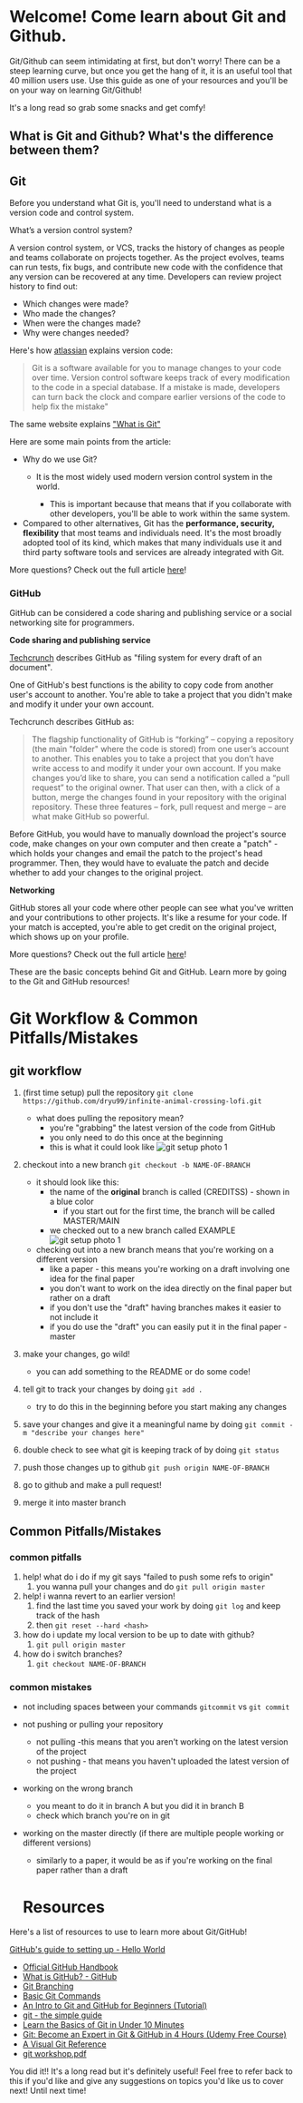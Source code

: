 # Welcome! Come learn about Git and Github.

Git/Github can seem intimidating at first, but don't worry! There can be a steep learning curve, but once you get the hang of it, it is an useful tool that 40 million users use. Use this guide as one of your resources and you'll be on your way on learning Git/Github! 

It's a long read so grab some snacks and get comfy!

## What is Git and Github? What's the difference between them?

## Git

Before you understand what Git is, you'll need to understand what is a version code and control system. 

What’s a version control system?

A version control system, or VCS, tracks the history of changes as people and teams collaborate on projects together. As the project evolves, teams can run tests, fix bugs, and contribute new code with the confidence that any version can be recovered at any time. Developers can review project history to find out:

- Which changes were made?
- Who made the changes?
- When were the changes made?
- Why were changes needed?

Here's how [atlassian](https://www.atlassian.com/git/tutorials/what-is-version-control) explains version code: 

> Git is a software available for you to manage changes to your code over time. Version control software keeps track of every modification to the code in a special database. If a mistake is made, developers can turn back the clock and compare earlier versions of the code to help fix the mistake"

The same website explains ["What is Git"](https://www.atlassian.com/git/tutorials/what-is-git)

Here are some main points from the article: 

- Why do we use Git?
    - It is the most widely used modern version control system in the world.

        - This is important because that means that if you collaborate with other developers, you'll be able to work within the same system.
- Compared to other alternatives, Git has the **performance, security, flexibility** that most teams and individuals need. It's the most broadly adopted tool of its kind, which makes that many individuals use it and third party software tools and services are already integrated with Git.

More questions? Check out the full article [here](https://www.atlassian.com/git/tutorials/what-is-git)!

### GitHub

GitHub can be considered a code sharing and publishing service or a social networking site for programmers. 

**Code sharing and publishing service** 

[Techcrunch](https://techcrunch.com/2012/07/14/what-exactly-is-github-anyway/) describes GitHub as "filing system for every draft of an document".

One of GitHub's best functions is the ability to copy code from another user's account to another. You're able to take a project that you didn't make and modify it under your own account. 

Techcrunch describes GitHub as:

> The flagship functionality of GitHub is “forking” – copying a repository (the main "folder" where the code is stored) from one user’s account to another. This enables you to take a project that you don’t have write access to and modify it under your own account. If you make changes you’d like to share, you can send a notification called a “pull request” to the original owner. That user can then, with a click of a button, merge the changes found in your repository  with the original repository.
These three features – fork, pull request and merge – are what make GitHub so powerful.

Before GitHub, you would have to manually download the project's source code, make changes on your own computer and then create a "patch" - which holds your changes and email the patch to the project's head programmer. Then, they would have to evaluate the patch and decide whether to add your changes to the original project. 

**Networking**

GitHub stores all your code where other people can see what you've written and your contributions to other projects. It's like a resume for your code. If your match is accepted, you're able to get credit on the original project, which shows up on your profile. 

More questions? Check out the full article [here](https://techcrunch.com/2012/07/14/what-exactly-is-github-anyway/)!

These are the basic concepts behind Git and GitHub. Learn more by going to the Git and GitHub resources!

# Git Workflow & Common Pitfalls/Mistakes

## **git workflow**

1. (first time setup) pull the repository `git clone https://github.com/dryu99/infinite-animal-crossing-lofi.git`
    - what does pulling the repository mean?
        - you're "grabbing" the latest version of the code from GitHub
        - you only need to do this once at the beginning
        - this is what it could look like
![git setup photo 1](https://i.imgur.com/w8Ww9U2.png)

2. checkout into a new branch `git checkout -b NAME-OF-BRANCH`
    - it should look like this:
        - the name of the **original** branch is called (CREDITSS) - shown in a blue color
            - if you start out for the first time, the branch will be called MASTER/MAIN
        - we checked out to a new branch called EXAMPLE
![git setup photo 1](https://i.imgur.com/YSVr3uh.png)        
    - checking out into a new branch means that you're working on a different version
        - like a paper - this means you're working on a draft involving one idea for the final paper
        - you don't want to work on the idea directly on the final paper but rather on a draft
        - if you don't use the "draft" having branches makes it easier to not include it
        - if you do use the "draft" you can easily put it in the final paper - master
3. make your changes, go wild!
    - you can add something to the README or do some code!
4. tell git to track your changes by doing `git add .`
    - try to do this in the beginning before you start making any changes
5. save your changes and give it a meaningful name by doing `git commit -m "describe your changes here"`
6. double check to see what git is keeping track of by doing `git status`
7. push those changes up to github `git push origin NAME-OF-BRANCH`
8. go to github and make a pull request!
9. merge it into master branch 

## Common Pitfalls/Mistakes

### **common pitfalls**

1. help! what do i do if my git says "failed to push some refs to origin"
    1. you wanna pull your changes and do `git pull origin master`
2. help! i wanna revert to an earlier version!
    1. find the last time you saved your work by doing `git log` and keep track of the hash
    2. then `git reset --hard <hash>`
3. how do i update my local version to be up to date with github?
    1. `git pull origin master`
4. how do i switch branches?
    1. `git checkout NAME-OF-BRANCH`

### common mistakes

- not including spaces between your commands `gitcommit` vs `git commit`
- not pushing or pulling your repository
    - not pulling -this means that you aren't working on the latest version of the project
    - not pushing - that means you haven't uploaded the latest version of the project
- working on the wrong branch
    - you meant to do it in branch A but you did it in branch B
    - check which branch you're on in git
- working on the master directly (if there are multiple people working or different versions)
    - similarly to a paper, it would be as if you're working on the final paper rather than a draft
    
    
    # Resources

Here's a list of resources to use to learn more about Git/GitHub!

[GitHub's guide to setting up - Hello World](https://guides.github.com/activities/hello-world/)

- [Official GitHub Handbook](https://guides.github.com/introduction/git-handbook/)
- [What is GitHub? - GitHub](https://youtu.be/w3jLJU7DT5E)
- [Git Branching](https://learngitbranching.js.org)
- [Basic Git Commands](https://dev.to/dhruv/essential-git-commands-every-developer-should-know-2fl)
- [An Intro to Git and GitHub for Beginners (Tutorial)](https://product.hubspot.com/blog/git-and-github-tutorial-for-beginners)
- [git - the simple guide](https://rogerdudler.github.io/git-guide/)
- [Learn the Basics of Git in Under 10 Minutes](https://www.freecodecamp.org/news/learn-the-basics-of-git-in-under-10-minutes-da548267cc91/)
- [Git: Become an Expert in Git & GitHub in 4 Hours (Udemy Free Course)](https://www.udemy.com/course/git-expert-4-hours/)
- [A Visual Git Reference](http://marklodato.github.io/visual-git-guide/index-en.html)
- [git workshop.pdf](https://github.com/nwplus/self-learning-resources/blob/master/1-getting-started/git%20workshop.pdf "Git Workshop")

You did it!! It's a long read but it's definitely useful! Feel free to refer back to this if you'd like and give any suggestions on topics you'd like us to cover next! Until next time!
